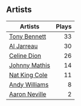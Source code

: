 ## Artists
Artists | Plays 
----- | -----: 
[Tony Bennett](/artists/tony-bennett-2564) | 33
[Al Jarreau](/artists/al-jarreau-1769) | 30
[Celine Dion](/artists/celine-dion-39068) | 26
[Johnny Mathis](/artists/johnny-mathis-14581) | 14
[Nat King Cole](/artists/nat-king-cole-3428) | 11
[Andy Williams](/artists/andy-williams-16425) | 8
[Aaron Neville](/artists/aaron-neville-384) | 2

